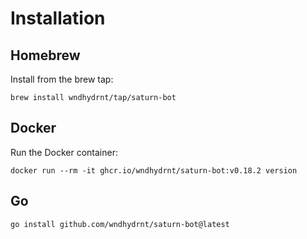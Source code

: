 # Installation

## Homebrew

Install from the brew tap:

```shell
brew install wndhydrnt/tap/saturn-bot
```

## Docker

Run the Docker container:

<!-- x-release-please-start-version -->

```shell
docker run --rm -it ghcr.io/wndhydrnt/saturn-bot:v0.18.2 version
```

<!-- x-release-please-end -->

## Go

```shell
go install github.com/wndhydrnt/saturn-bot@latest
```
